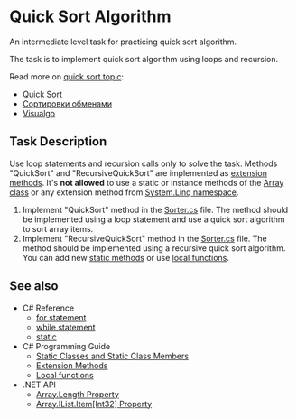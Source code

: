 # Quick Sort Algorithm

An intermediate level task for practicing quick sort algorithm.

The task is to implement quick sort algorithm using loops and recursion.

Read more on [quick sort topic](https://www.google.com/search?q=quicksort):

* [Quick Sort](https://en.wikipedia.org/wiki/Quicksort)
* [Сортировки обменами](https://habr.com/ru/post/414653/)
* [Visualgo](https://visualgo.net/)


## Task Description

Use loop statements and recursion calls only to solve the task. Methods "QuickSort" and "RecursiveQuickSort" are implemented as [extension methods](https://docs.microsoft.com/en-us/dotnet/csharp/programming-guide/classes-and-structs/extension-methods). It's **not allowed** to use a static or instance methods of the [Array class](https://docs.microsoft.com/en-us/dotnet/api/system.array) or any extension method from [System.Linq namespace](https://docs.microsoft.com/en-us/dotnet/api/system.linq).

1. Implement "QuickSort" method in the [Sorter.cs](QuickSort/Sorter.cs) file. The method should be implemented using a loop statement and use a quick sort algorithm to sort array items.
2. Implement "RecursiveQuickSort" method in the [Sorter.cs](QuickSort/Sorter.cs) file. The method should be implemented using a recursive quick sort algorithm. You can add new [static methods](https://docs.microsoft.com/en-us/dotnet/csharp/programming-guide/classes-and-structs/static-classes-and-static-class-members) or use [local functions](https://docs.microsoft.com/en-us/dotnet/csharp/programming-guide/classes-and-structs/local-functions).


## See also

* C# Reference
  * [for statement](https://docs.microsoft.com/en-us/dotnet/csharp/language-reference/keywords/for)
  * [while statement](https://docs.microsoft.com/en-us/dotnet/csharp/language-reference/keywords/while)
  * [static](https://docs.microsoft.com/en-us/dotnet/csharp/language-reference/keywords/static)
* C# Programming Guide
  * [Static Classes and Static Class Members](https://docs.microsoft.com/en-us/dotnet/csharp/programming-guide/classes-and-structs/static-classes-and-static-class-members)
  * [Extension Methods](https://docs.microsoft.com/en-us/dotnet/csharp/programming-guide/classes-and-structs/extension-methods)
  * [Local functions](https://docs.microsoft.com/en-us/dotnet/csharp/programming-guide/classes-and-structs/local-functions)
* .NET API
  * [Array.Length Property](https://docs.microsoft.com/en-us/dotnet/api/system.array.length)
  * [Array.IList.Item[Int32] Property](https://docs.microsoft.com/en-us/dotnet/api/system.array.system-collections-ilist-item)
